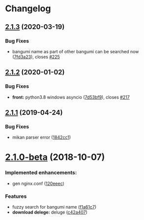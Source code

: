 # Changelog


## [2.1.3](https://github.com/BGmi/BGmi/compare/2.1.2...2.1.3) (2020-03-19)

### Bug Fixes

* bangumi name as part of other bangumi can be searched now ([7fd3a23](https://github.com/BGmi/BGmi/commit/7fd3a2314a054bef83d8f4cb90a769988af1c98a)), closes [#225](https://github.com/BGmi/BGmi/issues/225)


## [2.1.2](https://github.com/BGmi/BGmi/compare/2.1.1...2.1.2) (2020-01-02)

### Bug Fixes

* **front:** python3.8 windows asyncio ([7d53bf9](https://github.com/BGmi/BGmi/commit/7d53bf9084030c00f566300f719e5ff1a7e0a1f1)), closes [#217](https://github.com/BGmi/BGmi/issues/217)


## [2.1.1](https://github.com/BGmi/BGmi/compare/2.1.0-beta...2.1.1) (2019-04-24)

### Bug Fixes

* mikan parser error ([1842cc1](https://github.com/BGmi/BGmi/commit/1842cc18c1a303b893be803729f7f2046822af50))


# [2.1.0-beta](https://github.com/BGmi/BGmi/compare/2.0.6...2.1.0-beta) (2018-10-07)

### Implemented enhancements:

* gen nginx.conf ([120eeec](https://github.com/BGmi/BGmi/commit/120eeec50e7550086ceaaf3ae7342f103074818f))

### Features

* fuzzy search for bangumi name ([f1a61c7](https://github.com/BGmi/BGmi/commit/f1a61c7fa253be64e725f31b6a962e30c799f6e0))
* **download delege:** deluge ([c42a407](https://github.com/BGmi/BGmi/commit/c42a407d2c693b5c2f7741f962129dab11d8c1b3))
